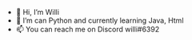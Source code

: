 - 👋 Hi, I’m Willi
- 🌱 I’m can Python and currently learning Java, Html
- 📫 You can reach me on Discord willi#6392
<!---
JusteWilli/JusteWilli is a ✨ special ✨ repository because its `README.md` (this file) appears on your GitHub profile.
You can click the Preview link to take a look at your changes.
--->
